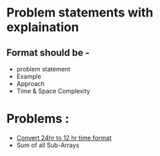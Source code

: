 # Problem statements with explaination 

## Format should be -

- problem statement 
- Example
- Approach 
- Time & Space Complexity

# Problems :
- [Convert 24hr to 12 hr time format](Convert-24hr-time-to-12-hr-time-Format)
- Sum of all Sub-Arrays

